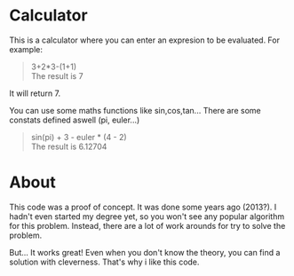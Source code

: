# Calculator

This is a calculator where you can enter an expresion to be evaluated. For example:

> 3+2*3-(1+1)  
> The result is 7

It will return 7.

You can use some maths functions like sin,cos,tan... There are some constats defined aswell (pi, euler...)

> sin(pi) + 3 - euler * (4 - 2)  
> The result is 6.12704

# About

This code was a proof of concept. It was done some years ago (2013?). I hadn't even started my degree yet, so you won't see any popular algorithm for this problem. Instead, there are a lot of work arounds for try to solve the problem.  
  
But... It works great! Even when you don't know the theory, you can find a solution with cleverness. That's why i like this code.

